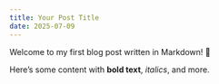```yaml
---
title: Your Post Title
date: 2025-07-09
---
```

Welcome to my first blog post written in Markdown! 🎉

Here’s some content with **bold text**, _italics_, and more.
